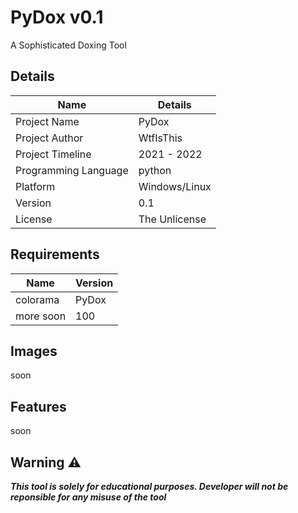 # PyDox v0.1
A Sophisticated Doxing Tool
## Details
| Name | Details |
| ------ | ------ |
| Project Name | PyDox |
| Project Author | WtfIsThis |
| Project Timeline | 2021 - 2022 |
| Programming Language | python |
| Platform | Windows/Linux |
| Version | 0.1 |
| License | The Unlicense |

## Requirements
| Name | Version |
| ------ | ------ |
| colorama | PyDox |
| more soon | 100 |
## Images
soon
## Features
soon
## Warning ⚠️
***This tool is solely for educational purposes. Developer will not be reponsible for any misuse of the tool***
